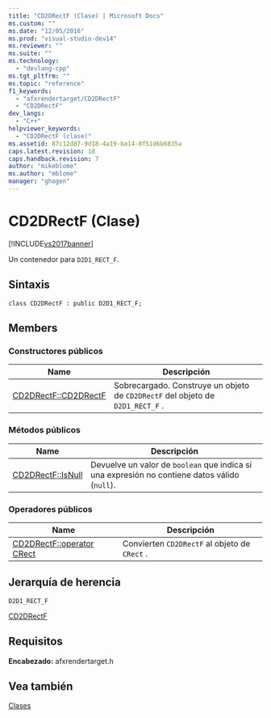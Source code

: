 ```yaml
---
title: "CD2DRectF (Clase) | Microsoft Docs"
ms.custom: ""
ms.date: "12/05/2016"
ms.prod: "visual-studio-dev14"
ms.reviewer: ""
ms.suite: ""
ms.technology: 
  - "devlang-cpp"
ms.tgt_pltfrm: ""
ms.topic: "reference"
f1_keywords: 
  - "afxrendertarget/CD2DRectF"
  - "CD2DRectF"
dev_langs: 
  - "C++"
helpviewer_keywords: 
  - "CD2DRectF (clase)"
ms.assetid: 87c12d87-9d18-4a19-ba14-0f51d6b6835a
caps.latest.revision: 18
caps.handback.revision: 7
author: "mikeblome"
ms.author: "mblome"
manager: "ghogen"
---
```

# CD2DRectF (Clase)
[!INCLUDE[vs2017banner](../../assembler/inline/includes/vs2017banner.md)]

Un contenedor para `D2D1_RECT_F`.  
  
## Sintaxis  
  
```  
class CD2DRectF : public D2D1_RECT_F;  
```  
  
## Members  
  
### Constructores públicos  
  
|Name|Descripción|  
|----------|-----------------|  
|[CD2DRectF::CD2DRectF](../Topic/CD2DRectF::CD2DRectF.md)|Sobrecargado.  Construye un objeto de `CD2DRectF` del objeto de `D2D1_RECT_F` .|  
  
### Métodos públicos  
  
|Name|Descripción|  
|----------|-----------------|  
|[CD2DRectF::IsNull](../Topic/CD2DRectF::IsNull.md)|Devuelve un valor de `boolean` que indica si una expresión no contiene datos válido \(`null`\).|  
  
### Operadores públicos  
  
|Name|Descripción|  
|----------|-----------------|  
|[CD2DRectF::operator CRect](../Topic/CD2DRectF::operator%20CRect.md)|Convierten `CD2DRectF` al objeto de `CRect` .|  
  
## Jerarquía de herencia  
 `D2D1_RECT_F`  
  
 [CD2DRectF](../../mfc/reference/cd2drectf-class.md)  
  
## Requisitos  
 **Encabezado:** afxrendertarget.h  
  
## Vea también  
 [Clases](../../mfc/reference/mfc-classes.md)